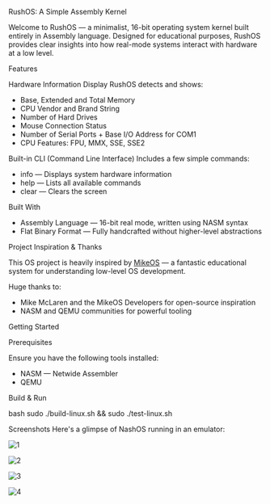 RushOS: A Simple Assembly Kernel

Welcome to RushOS — a minimalist, 16-bit operating system kernel built entirely in Assembly language. Designed for educational purposes, RushOS provides clear insights into how real-mode systems interact with hardware at a low level.

Features

Hardware Information Display
RushOS detects and shows:
- Base, Extended and Total Memory
- CPU Vendor and Brand String
- Number of Hard Drives
- Mouse Connection Status
- Number of Serial Ports + Base I/O Address for COM1
- CPU Features: FPU, MMX, SSE, SSE2

Built-in CLI (Command Line Interface)
Includes a few simple commands:
- info — Displays system hardware information
- help — Lists all available commands
- clear — Clears the screen

Built With
- Assembly Language — 16-bit real mode, written using NASM syntax
- Flat Binary Format — Fully handcrafted without higher-level abstractions

Project Inspiration & Thanks

This OS project is heavily inspired by [MikeOS](http://mikeos.sourceforge.net/) — a fantastic educational system for understanding low-level OS development.

Huge thanks to:
- Mike McLaren and the MikeOS Developers for open-source inspiration
- NASM and QEMU communities for powerful tooling

Getting Started

Prerequisites

Ensure you have the following tools installed:

- NASM — Netwide Assembler  
- QEMU 

Build & Run

bash
sudo ./build-linux.sh && sudo ./test-linux.sh

Screenshots
Here's a glimpse of NashOS running in an emulator:


![1](https://github.com/user-attachments/assets/d91a8d45-0a5c-4dc7-baf7-42cf2f5a9a61)


![2](https://github.com/user-attachments/assets/9e1e66f4-4e3b-443a-90e8-df218a86a895)


![3](https://github.com/user-attachments/assets/317cafc7-e4d9-4624-b511-954c5295b72e)

![4](https://github.com/user-attachments/assets/69ab5b92-6a41-426b-831c-643a7cca938d)


